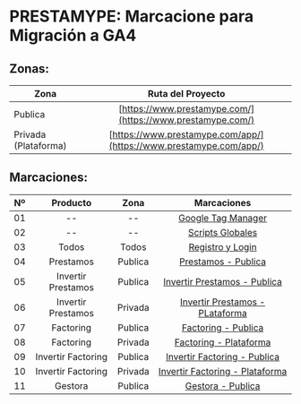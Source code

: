 # PRESTAMYPE: Marcacione para Migración a GA4

## Zonas:
| Zona                        | Ruta del Proyecto                                                    |
| --------------------------- |:------------------------------------------------------------------:  |
| Publica                     | [https://www.prestamype.com/](https://www.prestamype.com/)           |
| Privada (Plataforma)        | [https://www.prestamype.com/app/](https://www.prestamype.com/app/)   |

## Marcaciones:
|Nº  | Producto            | Zona             | Marcaciones                                                             |
| -- | :-----------------: |:----------------:|:-----------------------------------------------------------------------:|
| 01 | --                  | --               | [Google Tag Manager](/01-%20Google_Tag_Manager.html)                     |
| 02 | --                  | --               | [Scripts Globales](/02-%20Scripts%20Globales/)                             |
| 03 | Todos               | Todos            | [Registro y Login](/03-%20Registro%20y%20Login/)                             |
| 04 | Prestamos           | Publica          | [Prestamos - Publica](/04-%20Prestamos%20-%20Zona%20Publica/)              |
| 05 | Invertir Prestamos  | Publica          | [Invertir Prestamos - Publica](/05-%20Inversion%20Prestamos%20-%20Zona%20Publica/)  |
| 06 | Invertir Prestamos  | Privada          | [Invertir Prestamos - PLataforma](/06-%20Inversion%20Prestamos%20-%20Zona%20Privada/) |
| 07 | Factoring           | Publica          | [Factoring - Publica](/07-%20Factoring%20-%20Zona%20Publica/)                         |
| 08 | Factoring           | Privada          | [Factoring - Plataforma](/08-%20Factoring%20-%20Zona%20Privada/)                     |
| 09 | Invertir Factoring  | Publica          | [Invertir Factoring - Publica](/09-%20Inversion%20Factoring%20-%20Zona%20Publica/)   |
| 10 | Invertir Factoring  | Privada          | [Invertir Factoring - Plataforma](/10-%20Inversion%20Factoring%20-%20Zona%20Privada/) |
| 11 | Gestora             | Publica          | [Gestora - Publica](/11-%20Gestora%20-%20Zona%20Publica/)                             |
